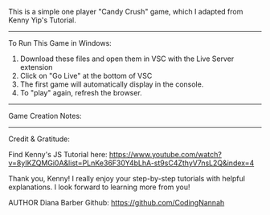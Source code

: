 This is a simple one player "Candy Crush" game, which I adapted from Kenny Yip's Tutorial.
___________________________________
To Run This Game in Windows:
1. Download these files and open them in VSC with the Live Server extension
2. Click on "Go Live" at the bottom of VSC
3. The first game will automatically display in the console.
4. To "play" again, refresh the browser.
____________________________________
Game Creation Notes:


____________________________________
Credit & Gratitude:

Find Kenny's JS Tutorial here:
https://www.youtube.com/watch?v=8yIKZQMGi0A&list=PLnKe36F30Y4bLhA-st9sC4ZthyV7nsL2Q&index=4

Thank you, Kenny! 
I really enjoy your step-by-step tutorials with helpful explanations. I look forward to learning more from you!

AUTHOR Diana Barber Github: https://github.com/CodingNannah